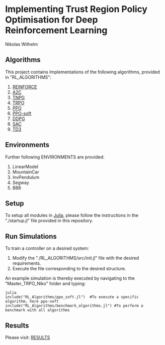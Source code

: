 # Implementing Trust Region Policy Optimisation for Deep Reinforcement Learning
Nikolas Wilhelm


## Algorithms

This project contains Implementations of the following algorithms,
provided in "RL_ALGORITHMS":

1. [REINFORCE](http://www-anw.cs.umass.edu/~barto/courses/cs687/williams92simple.pdf)
2. [A2C](https://arxiv.org/abs/1602.01783)
3. [TNPG](https://homes.cs.washington.edu/~todorov/courses/amath579/reading/NaturalActorCritic.pdf)
4. [TRPO](https://arxiv.org/abs/1502.05477)
5. [PPO](https://blog.openai.com/openai-baselines-ppo/)
6. [PPO-soft](https://drive.google.com/file/d/1V4pD6HHCLowd_OdXfO4NddPGNb6baV-y/view)
7. [DDPG](https://arxiv.org/abs/1509.02971)
8. [SAC](https://arxiv.org/abs/1801.01290)
9. [TD3](https://arxiv.org/pdf/1802.09477.pdf#cite.popov2017data)


## Environments

Further following ENVIRONMENTS are provided:

1. LinearModel
2. MountainCar
3. InvPendulum
4. Segway
5. BB8

## Setup

To setup all modules in [Julia](https://julialang.org/downloads/), please follow the instructions in the
"./startup.jl" file provided in this repository.

## Run Simulations

To train a controller on a desired system:
1. Modify the "./RL_ALGORITHMS/src/init.jl" file with the desired requirements.
2. Execute the file corresponding to the desired structure.

An example simulation is thereby executed by navigating to the "Master_TRPO_Niko" folder and typing:
```
julia
include("RL_Algorithms/ppo_soft.jl")  #To execute a specific algorithm, here ppo-soft
include("RL_Algorithms/benchmark_algorithms.jl") #To perform a benchmark with all algorithms
```


## Results
Please visit: [RESULTS](https://sites.google.com/view/implenenting-trpo-and-ppo/overview)
